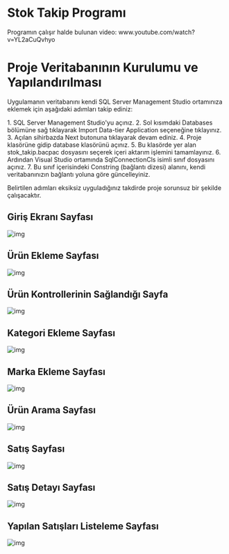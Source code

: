 # Stok Takip Programı

<p>Programın çalışır halde bulunan video: www.youtube.com/watch?v=YL2aCuQvhyo
 
# Proje Veritabanının Kurulumu ve Yapılandırılması
<p>Uygulamanın veritabanını kendi SQL Server Management Studio ortamınıza eklemek için aşağıdaki adımları takip ediniz:</p>
1. SQL Server Management Studio'yu açınız.
2. Sol kısımdaki Databases bölümüne sağ tıklayarak Import Data-tier Application seçeneğine tıklayınız.
3. Açılan sihirbazda Next butonuna tıklayarak devam ediniz.
4. Proje klasörüne gidip database klasörünü açınız.
5. Bu klasörde yer alan stok_takip.bacpac dosyasını seçerek içeri aktarım işlemini tamamlayınız.
6. Ardından Visual Studio ortamında SqlConnectionCls isimli sınıf dosyasını açınız.
7. Bu sınıf içerisindeki Constring (bağlantı dizesi) alanını, kendi veritabanınızın bağlantı yoluna göre güncelleyiniz.

Belirtilen adımları eksiksiz uyguladığınız takdirde proje sorunsuz bir şekilde çalışacaktır.

## Giriş Ekranı Sayfası

![img](StokTakipUygulamasi/ekranFotograflari/f_login.png)

## Ürün Ekleme Sayfası

![img](StokTakipUygulamasi/ekranFotograflari/f_product_add.png)

## Ürün Kontrollerinin Sağlandığı Sayfa

![img](StokTakipUygulamasi/ekranFotograflari/f_product_control.png)

## Kategori Ekleme Sayfası

![img](StokTakipUygulamasi/ekranFotograflari/f_category.png)

## Marka Ekleme Sayfası

![img](StokTakipUygulamasi/ekranFotograflari/f_brands.png)

## Ürün Arama Sayfası

![img](StokTakipUygulamasi/ekranFotograflari/f_search_product.png)

## Satış Sayfası

![img](StokTakipUygulamasi/ekranFotograflari/f_sales.png)

## Satış Detayı Sayfası

![img](StokTakipUygulamasi/ekranFotograflari/f_sales_detail.png)

## Yapılan Satışları Listeleme Sayfası

![img](StokTakipUygulamasi/ekranFotograflari/f_list_sales.png)
